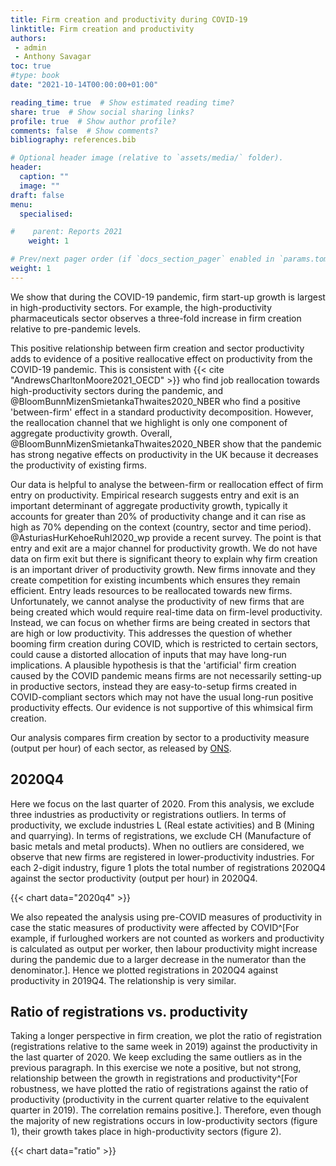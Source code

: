 ```yaml
---
title: Firm creation and productivity during COVID-19
linktitle: Firm creation and productivity
authors:
 - admin
 - Anthony Savagar
toc: true
#type: book
date: "2021-10-14T00:00:00+01:00"

reading_time: true  # Show estimated reading time?
share: true  # Show social sharing links?
profile: true  # Show author profile?
comments: false  # Show comments?
bibliography: references.bib  

# Optional header image (relative to `assets/media/` folder).
header:
  caption: ""
  image: ""
draft: false
menu:
  specialised:

#    parent: Reports 2021
    weight: 1

# Prev/next pager order (if `docs_section_pager` enabled in `params.toml`)
weight: 1
---
```


We show that during the COVID-19 pandemic, firm start-up growth is largest in high-productivity sectors. For example, the high-productivity pharmaceuticals sector observes a three-fold increase in firm creation relative to pre-pandemic levels.

 

This positive relationship between firm creation and sector productivity adds to evidence of a positive reallocative effect on productivity from the COVID-19 pandemic. This is consistent with {{< cite "AndrewsCharltonMoore2021_OECD" >}} who find job reallocation towards high-productivity sectors during the pandemic, and @BloomBunnMizenSmietankaThwaites2020_NBER who find a positive 'between-firm' effect in a standard productivity decomposition. However, the reallocation channel that we highlight is only one component of aggregate productivity growth. Overall, @BloomBunnMizenSmietankaThwaites2020_NBER show that the pandemic has strong negative effects on productivity in the UK because it decreases the productivity of existing firms. 

 

Our data is helpful to analyse the between-firm or reallocation effect of firm entry on productivity. Empirical research suggests entry and exit is an important determinant of aggregate productivity growth, typically it accounts for greater than 20\% of productivity change and it can rise as high as 70% depending on the context (country, sector and time period). @AsturiasHurKehoeRuhl2020_wp provide a recent survey. The point is that entry and exit are a major channel for productivity growth. We do not have data on firm exit but there is significant theory to explain why firm creation is an important driver of productivity growth. New firms innovate and they create competition for existing incumbents which ensures they remain efficient. Entry leads resources to be reallocated towards new firms. Unfortunately, we cannot analyse the productivity of new firms that are being created which would require real-time data on firm-level productivity. Instead, we can focus on whether firms are being created in sectors that are high or low productivity. This addresses the question of whether booming firm creation during COVID, which is restricted to certain sectors, could cause a distorted allocation of inputs that may have long-run implications. A plausible hypothesis is that the 'artificial' firm creation caused by the COVID pandemic means firms are not necessarily setting-up in productive sectors, instead they are easy-to-setup firms created in COVID-compliant sectors which may not have the usual long-run positive productivity effects. Our evidence is not supportive of this whimsical firm creation.

 

Our analysis compares firm creation by sector to a productivity measure (output per hour) of each sector, as released by [ONS](https://www.ons.gov.uk/economy/economicoutputandproductivity/productivitymeasures/datasets/flashproductivitybysection).



## 2020Q4

Here we focus on the last quarter of 2020. From this analysis, we exclude three industries as productivity or registrations outliers. In terms of productivity, we exclude industries L (Real estate activities) and B (Mining and quarrying). In terms of registrations, we exclude CH (Manufacture of basic metals and metal products). When no outliers are considered, we observe that new firms are registered in lower-productivity industries. For each 2-digit industry, figure 1 plots the total number of registrations 2020Q4 against the sector productivity (output per hour) in 2020Q4.

{{< chart data="2020q4" >}}

We also repeated the analysis using pre-COVID measures of productivity in case the static measures of productivity were affected by COVID^[For example, if furloughed workers are not counted as workers and productivity is calculated as output per worker, then labour productivity might increase during the pandemic due to a larger decrease in the numerator than the denominator.]. Hence we plotted registrations in 2020Q4 against productivity in 2019Q4. The relationship is very similar.



## Ratio of registrations vs. productivity

Taking a longer perspective in firm creation, we plot the ratio of registration (registrations relative to the same week in 2019) against the productivity in the last quarter of 2020. We keep excluding the same outliers as in the previous paragraph. In this exercise we note a positive, but not strong, relationship between the growth in registrations and productivity^[For robustness, we have plotted the ratio of registrations against the ratio of productivity (productivity in the current quarter relative to the equivalent quarter in 2019). The correlation remains positive.]. Therefore, even though the majority of new registrations occurs in low-productivity sectors (figure 1), their growth takes place in high-productivity sectors (figure 2).

{{< chart data="ratio" >}}

